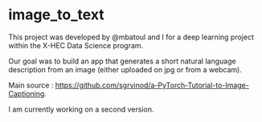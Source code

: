 # image_to_text

This project was developed by @mbatoul and I for a deep learning project within the X-HEC Data Science program. 

Our goal was to build an app that generates a short natural language description from an image (either uploaded on jpg or from a webcam).

Main source : https://github.com/sgrvinod/a-PyTorch-Tutorial-to-Image-Captioning.

I am currently working on a second version.
